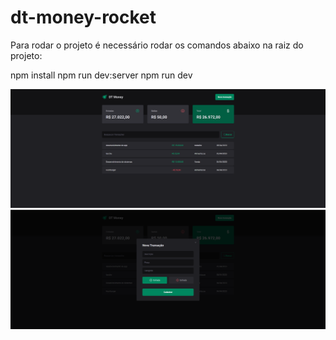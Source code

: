 # dt-money-rocket

Para rodar o projeto é necessário rodar os comandos abaixo na raiz do projeto:

npm install
npm run dev:server
npm run dev

![alt text](src/assets/print01.png)
![alt text](src/assets/print02.png)
